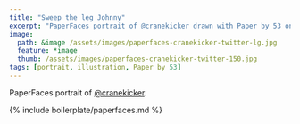 ```yaml
---
title: "Sweep the leg Johnny"
excerpt: "PaperFaces portrait of @cranekicker drawn with Paper by 53 on an iPad."
image: 
  path: &image /assets/images/paperfaces-cranekicker-twitter-lg.jpg 
  feature: *image
  thumb: /assets/images/paperfaces-cranekicker-twitter-150.jpg
tags: [portrait, illustration, Paper by 53]
---
```


PaperFaces portrait of [@cranekicker](http://twitter.com/cranekicker).

{% include boilerplate/paperfaces.md %}